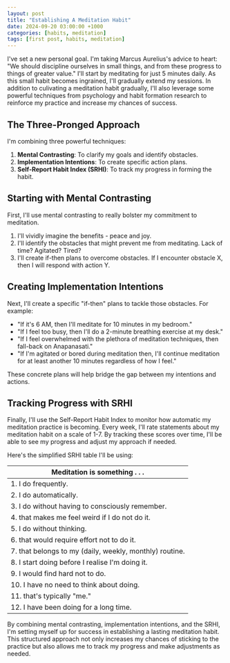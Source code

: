 ```yaml
---
layout: post
title: "Establishing A Meditation Habit"
date: 2024-09-20 03:00:00 +1000
categories: [habits, meditation]
tags: [first post, habits, meditation]
---
```


I've set a new personal goal. I'm taking Marcus Aurelius's advice to heart: "We should discipline ourselves in small things, and from these progress to things of greater value." I'll start by meditating for just 5 minutes daily. As this small habit becomes ingrained, I'll gradually extend my sessions. In addition to culivating a meditation habit gradually, I'll also leverage some powerful techniques from psychology and habit formation research to reinforce my practice and increase my chances of success.

## The Three-Pronged Approach

I'm combining three powerful techniques:

1. **Mental Contrasting**: To clarify my goals and identify obstacles.
2. **Implementation Intentions**: To create specific action plans.
3. **Self-Report Habit Index (SRHI)**: To track my progress in forming the habit.

## Starting with Mental Contrasting

First, I'll use mental contrasting to really bolster my commitment to meditation. 
1. I'll vividly imagine the benefits - peace and joy.
2. I'll identify the obstacles that might prevent me from meditating. Lack of time? Agitated? Tired? 
3. I'll create if-then plans to overcome obstacles. If I encounter obstacle X, then I will respond with action Y.

## Creating Implementation Intentions

Next, I'll create a specific "if-then" plans to tackle those obstacles. For example:
- "If it's 6 AM, then I'll meditate for 10 minutes in my bedroom."
- "If I feel too busy, then I'll do a 2-minute breathing exercise at my desk."
- "If I feel overwhelmed with the plethora of meditation techniques, then fall-back on Anapanasati."
- "If I'm agitated or bored during meditation then, I'll continue meditation for at least another 10 minutes regardless of how I feel."

These concrete plans will help bridge the gap between my intentions and actions.

## Tracking Progress with SRHI

Finally, I'll use the Self-Report Habit Index to monitor how automatic my meditation practice is becoming. Every week, I'll rate statements about my meditation habit on a scale of 1-7. By tracking these scores over time, I'll be able to see my progress and adjust my approach if needed.

Here's the simplified SRHI table I'll be using:

| **Meditation is something . . .** |
|-----------------------------------|
| 1. I do frequently. |
| 2. I do automatically. |
| 3. I do without having to consciously remember. |
| 4. that makes me feel weird if I do not do it. |
| 5. I do without thinking. |
| 6. that would require effort not to do it. |
| 7. that belongs to my (daily, weekly, monthly) routine. |
| 8. I start doing before I realise I'm doing it. |
| 9. I would find hard not to do. |
| 10. I have no need to think about doing. |
| 11. that's typically "me." |
| 12. I have been doing for a long time. |

By combining mental contrasting, implementation intentions, and the SRHI, I'm setting myself up for success in establishing a lasting meditation habit. This structured approach not only increases my chances of sticking to the practice but also allows me to track my progress and make adjustments as needed.

